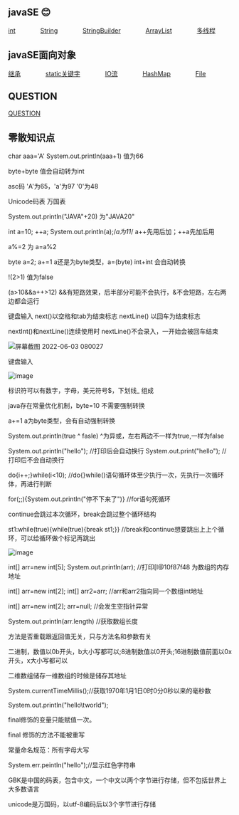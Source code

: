 ## javaSE  :blush:
[int](https://github.com/plusw/learnJavaProject/blob/main/md/int.md)&emsp;&emsp;&emsp;&emsp;[String](https://github.com/plusw/learnJavaProject/blob/main/md/String.md)&emsp;&emsp;&emsp;&emsp;[StringBuilder](https://github.com/plusw/learnJavaProject/blob/main/md/StringBuilder.md)&emsp;&emsp;&emsp;&emsp;[ArrayList](https://github.com/plusw/learnJavaProject/blob/main/md/ArrayList.md)&emsp;&emsp;&emsp;&emsp;[多线程](https://github.com/plusw/learnJavaProject/blob/main/md/多线程.md)

## javaSE面向对象
[继承](https://github.com/plusw/learnJavaProject/blob/main/md/继承.md)&emsp;&emsp;&emsp;&emsp;[static关键字](https://github.com/plusw/learnJavaProject/blob/main/md/static.md)&emsp;&emsp;&emsp;&emsp;[IO流](https://github.com/plusw/learnJavaProject/blob/main/md/IO流.md)&emsp;&emsp;&emsp;&emsp;[HashMap](https://github.com/plusw/learnJavaProject/blob/main/md/HashMap.md)&emsp;&emsp;&emsp;&emsp;[File](https://github.com/plusw/learnJavaProject/blob/main/md/File.md)

## QUESTION
[QUESTION](https://github.com/plusw/learnJavaProject/blob/main/md/question.md)

## 零散知识点

char aaa='A'
System.out.println(aaa+1) 值为66

byte+byte 值会自动转为int

asc码 'A'为65，'a'为97  '0'为48

Unicode码表 万国表

System.out.println("JAVA"+20)    为"JAVA20"

int a=10;
++a;
System.out.println(a);/*a为11*/
a++先用后加；++a先加后用

a%=2 为 a=a%2

byte a=2;   a+=1    a还是为byte类型，a=(byte) int+int 会自动转换

!(2>1) 值为false

(a>10&&a++>12)  &&有短路效果，后半部分可能不会执行，&不会短路，左右两边都会运行

键盘输入  next()以空格和tab为结束标志 nextLine() 以回车为结束标志

nextInt()和nextLine()连续使用时 nextLine()不会录入，一开始会被回车结束

![屏幕截图 2022-06-03 080027](https://user-images.githubusercontent.com/58543246/171759592-92796cf8-8141-48ca-8403-b2435f0104eb.png)

键盘输入

![image](https://user-images.githubusercontent.com/58543246/171765891-aebfd043-6b3d-4280-9add-e20c06ee196e.png)

标识符可以有数字，字母，美元符号$，下划线_ 组成

java存在常量优化机制，byte=10 不需要强制转换

a+=1 a为byte类型，会有自动强制转换

System.out.println(true ^ fasle)  ^为异或，左右两边不一样为true,一样为false

System.out.println("hello");          //打印后会自动换行    System.out.print("hello");          //打印后不会自动换行

do{i++;}while(i<10);            //do{}while()语句循环体至少执行一次，先执行一次循环体，再进行判断

for(;;){System.out.println("停不下来了")}        //for语句死循环

continue会跳过本次循环，break会跳过整个循环结构

st1:while(true){while(true){break st1;}}      //break和continue想要跳出上上个循环，可以给循环做个标记再跳出 

![image](https://user-images.githubusercontent.com/58543246/172050084-07c23d9d-1553-4eff-bac6-4bc6cdf75501.png)

int[] arr=new int[5]; System.out.println(arr); //打印[I@10f87f48   为数组的内存地址

int[] arr=new int[2]; int[] arr2=arr; //arr和arr2指向同一个数组int地址

int[] arr=new int[2];   arr=null;   //会发生空指针异常

System.out.println(arr.length)    //获取数组长度

方法是否重载跟返回值无关，只与方法名和参数有关

二进制，数值以0b开头，b大小写都可以;8进制数值以0开头;16进制数值前面以0x开头，x大小写都可以

二维数组储存一维数组的时候是储存其地址

System.currentTimeMillis();//获取1970年1月1日0时0分0秒以来的毫秒数

System.out.println("hello\tworld");

final修饰的变量只能赋值一次。

final 修饰的方法不能被重写

常量命名规范：所有字母大写

System.err.peintln("hello");//显示红色字符串

GBK是中国的码表，包含中文，一个中文以两个字节进行存储，但不包括世界上大多数语言

unicode是万国码，以utf-8编码后以3个字节进行存储
